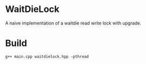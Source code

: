 # WaitDieLock

A naive implementation of a waitdie read write lock with upgrade.

# Build

`g++ main.cpp waitdielock.hpp -pthread`